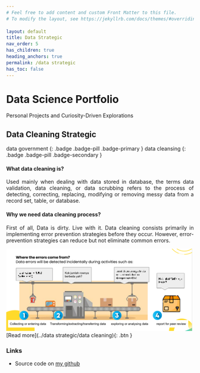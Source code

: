 ```yaml
---
# Feel free to add content and custom Front Matter to this file.
# To modify the layout, see https://jekyllrb.com/docs/themes/#overriding-theme-defaults

layout: default
title: Data Strategic
nav_order: 5
has_children: true
heading_anchors: true
permalink: /data strategic
has_toc: false
---
```


# Data Science Portfolio
Personal Projects and Curiosity-Driven Explorations
<br>

## Data Cleaning Strategic
data government
{: .badge .badge-pill .badge-primary }
data cleansing
{: .badge .badge-pill .badge-secondary }


#### What data cleaning is?
<p style='text-align: justify;'> Used mainly when dealing with data stored in database, the terms data validation, data cleaning, or data scrubbing refers to the process of detecting, correcting, replacing, modifying or removing messy data from a record set, table, or database.</p>

#### Why we need data cleaning process?
<p style='text-align: justify;'> First of all, Data is dirty. Live with it. Data cleaning consists primarily in implementing error prevention strategies before they occur. However, error-prevention strategies can reduce but not eliminate common errors.</p>

<img src="/assets/images/data/data_cleansing_cover.png" alt="drawing" width="500"/>

<span class="fs-3">
[Read more](../data strategic/data cleaning){: .btn }
</span>


### Links
- Source code on [my github](https://github.com/imanursar/)